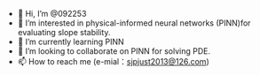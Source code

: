 - 👋 Hi, I’m @092253
- 👀 I’m interested in physical-informed neural networks (PINN)for evaluating slope stability.
- 🌱 I’m currently learning PINN
- 💞️ I’m looking to collaborate on PINN for solving PDE.
- 📫 How to reach me (e-mial：sjpjust2013@126.com)

<!---
092253/092253 is a ✨ special ✨ repository because its `README.md` (this file) appears on your GitHub profile.
You can click the Preview link to take a look at your changes.
--->
